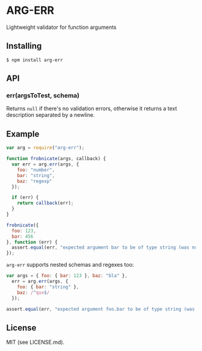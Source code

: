 ARG-ERR
======

Lightweight validator for function arguments

Installing
----

```
$ npm install arg-err
```

API
----

### err(argsToTest, schema)

Returns `null` if there's no validation errors, otherwise it returns a text description separated by a newline.

Example
----

```javascript
var arg = require("arg-err");

function frobnicate(args, callback) {
  var err = arg.err(args, {
    foo: "number",
    bar: "string",
    baz: "regexp"
  });

  if (err) {
    return callback(err);
  }
}

frobnicate({
  foo: 123,
  bar: 456
}, function (err) {
  assert.equal(err, "expected argument bar to be of type string (was number)\nexpected argument baz to be of type regexp");
});
```

`arg-err` supports nested schemas and regexes too:

```javascript
var args = { foo: { bar: 123 }, baz: "bla" },
  err = arg.err(args, {
    foo: { bar: "string" },
    baz: /^qux$/
  });

assert.equal(err, "expected argument foo.bar to be of type string (was number)\nexpected argument baz to match /^qux$/ (was \"bla\")");
```

License
----

MIT (see LICENSE.md).
